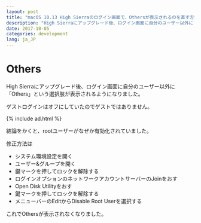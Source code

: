 ```yaml
---
layout: post
title: "macOS 10.13 High Sierraのログイン画面で、Othersが表示されるのを直す方法"
description: "High Sierraにアップグレード後、ログイン画面に自分のユーザー以外に「Others」という選択肢が表示されるようになりました。"
date: 2017-10-05
categories: development
lang: ja_JP
---
```


# Others

High Sierraにアップグレード後、ログイン画面に自分のユーザー以外に「Others」という選択肢が表示されるようになりました。

ゲストログインはオフにしていたのでゲストではありません。

{% include ad.html %}

結論をかくと、rootユーザーがなぜか有効化されていました。

修正方法は

- システム環境設定を開く
- ユーザー&グループを開く
- 鍵マークを押してロックを解除する
- ログインオプションのネットワークアカウントサーバーのJoinをおす
- Open Disk Utilityをおす
- 鍵マークを押してロックを解除する
- メニューバーのEditからDisable Root Userを選択する

これでOthersが表示されなくなりました。

